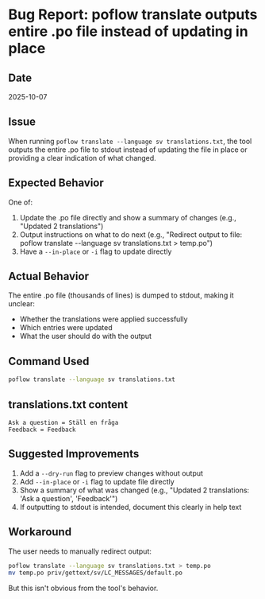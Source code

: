 # Bug Report: poflow translate outputs entire .po file instead of updating in place

## Date
2025-10-07

## Issue
When running `poflow translate --language sv translations.txt`, the tool outputs the entire .po file to stdout instead of updating the file in place or providing a clear indication of what changed.

## Expected Behavior
One of:
1. Update the .po file directly and show a summary of changes (e.g., "Updated 2 translations")
2. Output instructions on what to do next (e.g., "Redirect output to file: poflow translate --language sv translations.txt > temp.po")
3. Have a `--in-place` or `-i` flag to update directly

## Actual Behavior
The entire .po file (thousands of lines) is dumped to stdout, making it unclear:
- Whether the translations were applied successfully
- Which entries were updated
- What the user should do with the output

## Command Used
```bash
poflow translate --language sv translations.txt
```

## translations.txt content
```
Ask a question = Ställ en fråga
Feedback = Feedback
```

## Suggested Improvements
1. Add a `--dry-run` flag to preview changes without output
2. Add `--in-place` or `-i` flag to update file directly
3. Show a summary of what was changed (e.g., "Updated 2 translations: 'Ask a question', 'Feedback'")
4. If outputting to stdout is intended, document this clearly in help text

## Workaround
The user needs to manually redirect output:
```bash
poflow translate --language sv translations.txt > temp.po
mv temp.po priv/gettext/sv/LC_MESSAGES/default.po
```

But this isn't obvious from the tool's behavior.
